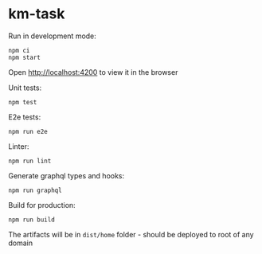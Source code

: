 # km-task

Run in development mode:
```
npm ci
npm start
```
Open [http://localhost:4200](http://localhost:4200) to view it in the browser

Unit tests:
```
npm test
```

E2e tests:
```
npm run e2e
```

Linter:
```
npm run lint
```

Generate graphql types and hooks:
```
npm run graphql
```

Build for production:
```
npm run build
```
The artifacts will be in `dist/home` folder - should be deployed to root of any domain
